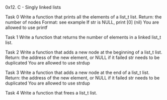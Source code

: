 0x12. C - Singly linked lists

Task 0
Write a function that prints all the elements of a list_t list.
Return: the number of nodes
Format: see example
If str is NULL, print [0] (nil)
You are allowed to use printf

Task 1
Write a function that returns the number of elements in a linked list_t list.

Task 2
Write a function that adds a new node at the beginning of a list_t list.
Return: the address of the new element, or NULL if it failed
str needs to be duplicated
You are allowed to use strdup

Task 3
Write a function that adds a new node at the end of a list_t list.
Return: the address of the new element, or NULL if it failed
str needs to be duplicated
You are allowed to use strdup

Task 4
Write a function that frees a list_t list.

